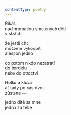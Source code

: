 ```yaml
---
contentType: poetry
---
```


<section>

Říkáš  
nad hromadou smetených dětí  
v slzách

že jestli chci  
můžeme vykoupit  
alespoň jedno

</section>

<section>

co potom nikdo nezatratí  
do bordelu  
nebo do otroctví

</section>

<section>

Holku a kluka  
ať tady po nás dvou  
zůstane —

</section>

<section>

jedno dítě za mne  
jedno za tebe

</section>
